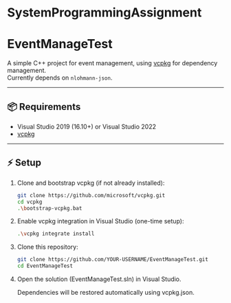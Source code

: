 ﻿# SystemProgrammingAssignment

 # EventManageTest

A simple C++ project for event management, using [vcpkg](https://github.com/microsoft/vcpkg) for dependency management.  
Currently depends on `nlohmann-json`.

---

## 📦 Requirements
- Visual Studio 2019 (16.10+) or Visual Studio 2022  
- [vcpkg](https://github.com/microsoft/vcpkg)  

---

## ⚡ Setup

1. Clone and bootstrap vcpkg (if not already installed):

   ```sh
   git clone https://github.com/microsoft/vcpkg.git
   cd vcpkg
   .\bootstrap-vcpkg.bat

2. Enable vcpkg integration in Visual Studio (one-time setup):
   
   ```sh
   .\vcpkg integrate install

3. Clone this repository:

   ```sh
   git clone https://github.com/YOUR-USERNAME/EventManageTest.git
   cd EventManageTest

4. Open the solution (EventManageTest.sln) in Visual Studio.

    Dependencies will be restored automatically using vcpkg.json.


